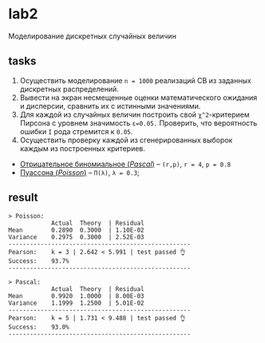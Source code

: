 # lab2

Моделирование дискретных случайных величин

## tasks

1. Осуществить моделирование `n = 1000` реализаций СВ из заданных дискретных
   распределений.
2. Вывести на экран несмещенные оценки математического ожидания и дисперсии,
   сравнить их с истинными значениями.
3. Для каждой из случайных величин построить свой `χ^2`-критерием Пирсона с
   уровнем значимость `ε=0.05.` Проверить, что вероятность ошибки `I` рода
   стремится к `0.05`.
4. Осуществить проверку каждой из сгенерированных выборок каждым из построенных
   критериев.

- [Отрицательное биномиальное (_Pascal_)](https://ru.wikipedia.org/wiki/%D0%9E%D1%82%D1%80%D0%B8%D1%86%D0%B0%D1%82%D0%B5%D0%BB%D1%8C%D0%BD%D0%BE%D0%B5_%D0%B1%D0%B8%D0%BD%D0%BE%D0%BC%D0%B8%D0%B0%D0%BB%D1%8C%D0%BD%D0%BE%D0%B5_%D1%80%D0%B0%D1%81%D0%BF%D1%80%D0%B5%D0%B4%D0%B5%D0%BB%D0%B5%D0%BD%D0%B8%D0%B5)
  – `(r,p)`, `r = 4`, `p = 0.8`
- [Пуассона (_Poisson_)](https://ru.wikipedia.org/wiki/%D0%A0%D0%B0%D1%81%D0%BF%D1%80%D0%B5%D0%B4%D0%B5%D0%BB%D0%B5%D0%BD%D0%B8%D0%B5_%D0%9F%D1%83%D0%B0%D1%81%D1%81%D0%BE%D0%BD%D0%B0)
  – `П(λ)`, `λ = 0.3`;

## result

```
> Poisson:
			Actual	Theory	| Residual
Mean		0.2890	0.3000	| 1.10E-02
Variance	0.2975	0.3000	| 2.52E-03
---------------------------------------------------
Pearson:	k = 3 | 2.642 < 5.991 | test passed 👌
Success:	93.7%
---------------------------------------------------

> Pascal:
			Actual	Theory	| Residual
Mean		0.9920	1.0000	| 8.00E-03
Variance	1.1999	1.2500	| 5.01E-02
---------------------------------------------------
Pearson:	k = 5 | 1.731 < 9.488 | test passed 👌
Success:	93.0%
---------------------------------------------------
```

